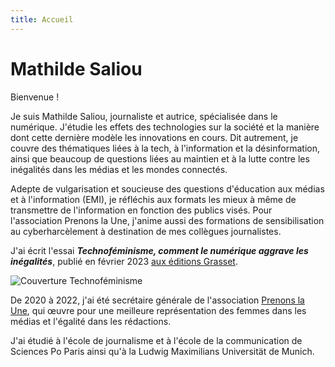 ```yaml
---
title: Accueil
---
```

# Mathilde Saliou

Bienvenue !

Je suis Mathilde Saliou, journaliste et autrice, spécialisée dans le numérique. J'étudie les effets des technologies sur la société et la manière dont cette dernière modèle les innovations en cours. Dit autrement, je couvre des thématiques liées à la tech, à l'information et la désinformation, ainsi que beaucoup de questions liées au maintien et à la lutte contre les inégalités dans les médias et les mondes connectés.

Adepte de vulgarisation et soucieuse des questions d'éducation aux médias et à l'information (EMI), je réfléchis aux formats les mieux à même de transmettre de l'information en fonction des publics visés. Pour l'association Prenons la Une, j'anime aussi des formations de sensibilisation au cyberharcèlement à destination de mes collègues journalistes.

J'ai écrit l'essai **_Technoféminisme, comment le numérique aggrave les inégalités_**, publié en février 2023 [aux éditions Grasset](https://www.grasset.fr/livres/technofeminisme-9782246828822).

![Couverture Technoféminisme](https://github.com/mathildsl/test-website-repo-3796/blob/main/images/Technofeminisme_MathildeSaliou_small.jpeg?raw=true)

De 2020 à 2022, j'ai été secrétaire générale de l'association [Prenons la Une](https://prenonslaune.fr/), qui œuvre pour une meilleure représentation des femmes dans les médias et l'égalité dans les rédactions.

J'ai étudié à l'école de journalisme et à l'école de la communication de Sciences Po Paris ainsi qu'à la Ludwig Maximilians Universität de Munich.